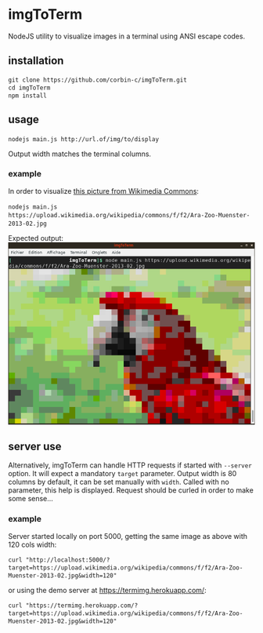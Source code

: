 # imgToTerm
NodeJS utility to visualize images in a terminal using ANSI escape codes.

## installation

```
git clone https://github.com/corbin-c/imgToTerm.git
cd imgToTerm
npm install
```

## usage

``nodejs main.js http://url.of/img/to/display``

Output width matches the terminal columns.

### example

In order to visualize [this picture from Wikimedia Commons](https://upload.wikimedia.org/wikipedia/commons/f/f2/Ara-Zoo-Muenster-2013-02.jpg): 

``nodejs main.js https://upload.wikimedia.org/wikipedia/commons/f/f2/Ara-Zoo-Muenster-2013-02.jpg``

Expected output:
![Screenshot](zoo.png "Screenshot of expected output")

## server use

Alternatively, imgToTerm can handle HTTP requests if started with `--server`
option. It will expect a mandatory `target` parameter. Output width is 80 columns
by default, it can be set manually with `width`.
Called with no parameter, this help is displayed. Request should be curled in
order to make some sense...

### example

Server started locally on port 5000, getting the same image as above with 120
cols width:

```
curl "http://localhost:5000/?target=https://upload.wikimedia.org/wikipedia/commons/f/f2/Ara-Zoo-Muenster-2013-02.jpg&width=120"
```

or using the demo server at <https://termimg.herokuapp.com/>:

```
curl "https://termimg.herokuapp.com/?target=https://upload.wikimedia.org/wikipedia/commons/f/f2/Ara-Zoo-Muenster-2013-02.jpg&width=120"
```
